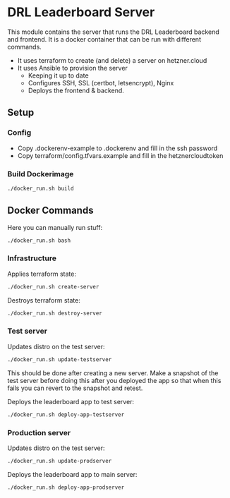 # DRL Leaderboard Server
This module contains the server that runs the DRL Leaderboard backend and frontend. It is a docker container that can be run with different commands.
* It uses terraform to create (and delete) a server on hetzner.cloud
* It uses Ansible to provision the server
  * Keeping it up to date
  * Configures SSH, SSL (certbot, letsencrypt), Nginx
  * Deploys the frontend & backend.
  
## Setup

### Config
- Copy .dockerenv-example to .dockerenv and fill in the ssh password
- Copy terraform/config.tfvars.example and fill in the hetznercloudtoken

### Build Dockerimage
```bash
./docker_run.sh build
```

## Docker Commands
Here you can manually run stuff:
```bash
./docker_run.sh bash
```
### Infrastructure
Applies terraform state:
```bash
./docker_run.sh create-server
```
Destroys terraform state:
```bash
./docker_run.sh destroy-server
```

### Test server

Updates distro on the test server:
```bash
./docker_run.sh update-testserver
```
This should be done after creating a new server. Make a snapshot of the test server before doing this after you deployed the app so that when this fails you can revert to the snapshot and retest.

Deploys the leaderboard app to test server:
```bash
./docker_run.sh deploy-app-testserver
```

### Production server
Updates distro on the test server:
```bash
./docker_run.sh update-prodserver
```
Deploys the leaderboard app to main server:
```bash
./docker_run.sh deploy-app-prodserver
```
